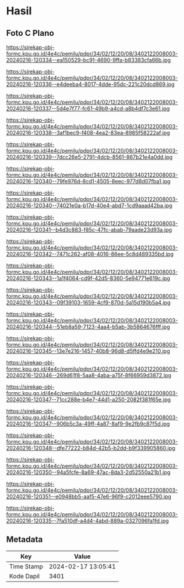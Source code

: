 # Hasil

## Foto C Plano

https://sirekap-obj-formc.kpu.go.id/4e4c/pemilu/pdpr/34/02/12/20/08/3402122008003-20240216-120334--ea150529-bc91-4690-9ffa-b83383cfa66b.jpg

https://sirekap-obj-formc.kpu.go.id/4e4c/pemilu/pdpr/34/02/12/20/08/3402122008003-20240216-120336--e4deeba4-8017-4dde-95dc-221c20dcd869.jpg

https://sirekap-obj-formc.kpu.go.id/4e4c/pemilu/pdpr/34/02/12/20/08/3402122008003-20240216-120337--5d4e7f77-fc61-49b9-a4cd-a8b4df7c3e61.jpg

https://sirekap-obj-formc.kpu.go.id/4e4c/pemilu/pdpr/34/02/12/20/08/3402122008003-20240216-120338--3af1bec9-f408-4ea2-83ea-8985f58222af.jpg

https://sirekap-obj-formc.kpu.go.id/4e4c/pemilu/pdpr/34/02/12/20/08/3402122008003-20240216-120339--7dcc26e5-2791-4dcb-8561-867b21e4a0dd.jpg

https://sirekap-obj-formc.kpu.go.id/4e4c/pemilu/pdpr/34/02/12/20/08/3402122008003-20240216-120340--79fe976d-8cd1-4505-8eec-977d8d07fba1.jpg

https://sirekap-obj-formc.kpu.go.id/4e4c/pemilu/pdpr/34/02/12/20/08/3402122008003-20240216-120340--74021e0a-b17d-40e4-abd7-1cd9aaad42ba.jpg

https://sirekap-obj-formc.kpu.go.id/4e4c/pemilu/pdpr/34/02/12/20/08/3402122008003-20240216-120341--b4d3c883-f85c-47fc-abab-79aade23d93a.jpg

https://sirekap-obj-formc.kpu.go.id/4e4c/pemilu/pdpr/34/02/12/20/08/3402122008003-20240216-120342--7471c262-af08-4016-86ee-5c8d489335bd.jpg

https://sirekap-obj-formc.kpu.go.id/4e4c/pemilu/pdpr/34/02/12/20/08/3402122008003-20240216-120343--1a1f4064-cd9f-42d5-8360-5e94771e619c.jpg

https://sirekap-obj-formc.kpu.go.id/4e4c/pemilu/pdpr/34/02/12/20/08/3402122008003-20240216-120343--09f39103-1659-4cf9-870d-5a15d190b5a4.jpg

https://sirekap-obj-formc.kpu.go.id/4e4c/pemilu/pdpr/34/02/12/20/08/3402122008003-20240216-120344--51eb8a59-7123-4aa4-b5ab-3b5864676fff.jpg

https://sirekap-obj-formc.kpu.go.id/4e4c/pemilu/pdpr/34/02/12/20/08/3402122008003-20240216-120345--13e7e216-1457-40b8-96d8-d5ffd4e9e210.jpg

https://sirekap-obj-formc.kpu.go.id/4e4c/pemilu/pdpr/34/02/12/20/08/3402122008003-20240216-120346--269d61f8-5aa8-4aba-a75f-8f66959d3872.jpg

https://sirekap-obj-formc.kpu.go.id/4e4c/pemilu/pdpr/34/02/12/20/08/3402122008003-20240216-120347--71cc288e-b4e7-44d1-a250-2082f381f65e.jpg

https://sirekap-obj-formc.kpu.go.id/4e4c/pemilu/pdpr/34/02/12/20/08/3402122008003-20240216-120347--906b5c3a-49ff-4a87-8af9-9e2fb9c87f5d.jpg

https://sirekap-obj-formc.kpu.go.id/4e4c/pemilu/pdpr/34/02/12/20/08/3402122008003-20240216-120348--dfe77222-b84d-42b5-b2dd-b9f339905860.jpg

https://sirekap-obj-formc.kpu.go.id/4e4c/pemilu/pdpr/34/02/12/20/08/3402122008003-20240216-120350--94a5fcfe-8a69-47ac-8da3-2d52550a21b1.jpg

https://sirekap-obj-formc.kpu.go.id/4e4c/pemilu/pdpr/34/02/12/20/08/3402122008003-20240216-120351--e0948bb5-aaf5-47e6-96f9-c2012eee5790.jpg

https://sirekap-obj-formc.kpu.go.id/4e4c/pemilu/pdpr/34/02/12/20/08/3402122008003-20240216-120335--7fa510df-a4d4-4abd-889a-0327096fa1fd.jpg


## Metadata

| Key        | Value               |
| ---------- | ------------------- |
| Time Stamp | 2024-02-17 13:05:41 |
| Kode Dapil | 3401                |




